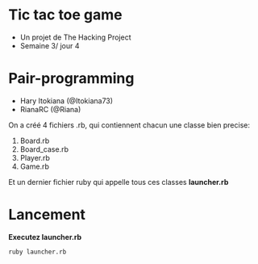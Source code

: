 # Tic tac toe game

  - Un projet de The Hacking Project
  - Semaine 3/ jour 4

# Pair-programming

  - Hary Itokiana (@Itokiana73)
  - RianaRC (@Riana)



 On a créé 4 fichiers .rb, qui contiennent chacun une classe bien precise:
 1. Board.rb 
 2. Board_case.rb
 3. Player.rb
 4. Game.rb   

 Et un dernier fichier ruby qui appelle tous ces classes **launcher.rb**

# Lancement
**Executez launcher.rb**
```shell
ruby launcher.rb
```  
